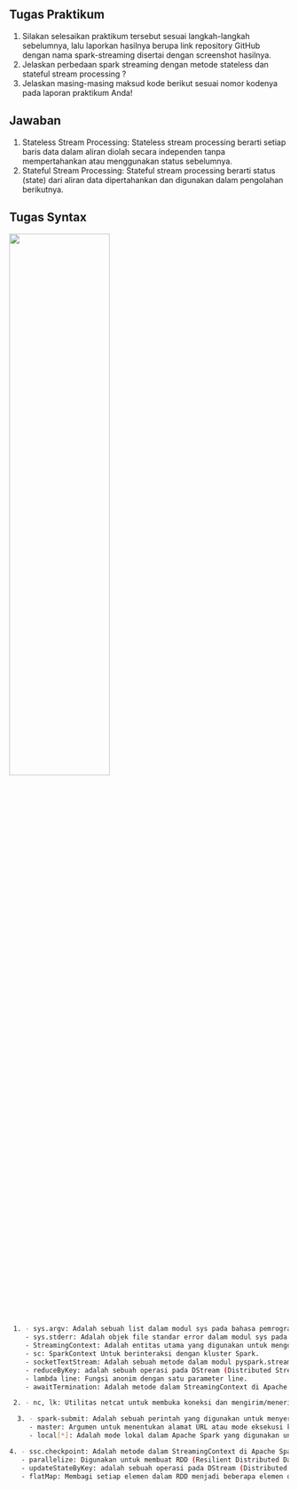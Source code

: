## Tugas Praktikum
1. Silakan selesaikan praktikum tersebut sesuai langkah-langkah sebelumnya, lalu laporkan hasilnya berupa link repository GitHub dengan nama spark-streaming disertai dengan screenshot hasilnya.
2. Jelaskan perbedaan spark streaming dengan metode stateless dan stateful stream processing ?
3. Jelaskan masing-masing maksud kode berikut sesuai nomor kodenya pada laporan praktikum Anda!
## Jawaban
1. Stateless Stream Processing: Stateless stream processing berarti setiap baris data dalam aliran diolah secara independen tanpa mempertahankan atau menggunakan status sebelumnya. 
2.  Stateful Stream Processing: Stateful stream processing berarti status (state) dari aliran data dipertahankan dan digunakan dalam pengolahan berikutnya.
## Tugas Syntax
<img src = 'https://github.com/rijalammar1/Chapter5_BIGDATA/assets/75898886/7a0515f5-234b-45e7-b6a3-776c3895d5c0' width=60% height=50%>

 ```sh
  1. - sys.argv: Adalah sebuah list dalam modul sys pada bahasa pemrograman Python. List ini berisi argumen baris perintah yang diberikan saat menjalankan skrip Python dari baris perintah atau terminal.
     - sys.stderr: Adalah objek file standar error dalam modul sys pada bahasa pemrograman Python.
     - StreamingContext: Adalah entitas utama yang digunakan untuk mengonfigurasi dan mengendalikan proses streaming data dalam Spark Streaming.
     - sc: SparkContext Untuk berinteraksi dengan kluster Spark.
     - socketTextStream: Adalah sebuah metode dalam modul pyspark.streaming di Apache Spark yang digunakan untuk membuat DStream (Distributed Stream) yang membaca data dari socket TCP.
     - reduceByKey: adalah sebuah operasi pada DStream (Distributed Stream) dalam modul pyspark.streaming di Apache Spark yang digunakan untuk menggabungkan nilai-nilai yang memiliki kunci yang sama dalam setiap batch dari DStream.
     - lambda line: Fungsi anonim dengan satu parameter line.
     - awaitTermination: Adalah metode dalam StreamingContext di Apache Spark yang digunakan untuk menunggu hingga streaming job selesai atau dihentikan secara manual.
  ```
 ```sh
  2. - nc, lk: Utilitas netcat untuk membuka koneksi dan mengirim/menerima data melalui jaringan.
  ```
```sh
  3. - spark-submit: Adalah sebuah perintah yang digunakan untuk menyerahkan (submit) aplikasi Spark untuk dieksekusi di dalam cluster Spark. Ini adalah utilitas baris perintah yang disediakan oleh Apache Spark.
     - master: Argumen untuk menentukan alamat URL atau mode eksekusi kluster Spark.
     - local[*]: Adalah mode lokal dalam Apache Spark yang digunakan untuk menjalankan aplikasi Spark di dalam satu mesin secara lokal, menggunakan semua core yang tersedia.
  ```
   ```sh
  4. - ssc.checkpoint: Adalah metode dalam StreamingContext di Apache Spark yang digunakan untuk mengatur titik kontrol (checkpoint) untuk aplikasi streaming.
      - parallelize: Digunakan untuk membuat RDD (Resilient Distributed Dataset) dari koleksi data yang ada dalam bahasa pemrograman Python. 
      - updateStateByKey: adalah sebuah operasi pada DStream (Distributed Stream) dalam modul pyspark.streaming di Apache Spark yang digunakan untuk menggabungkan nilai baru dengan status yang ada dalam setiap batch dari DStream.
      - flatMap: Membagi setiap elemen dalam RDD menjadi beberapa elemen dalam bentuk yang berbeda.
  ```
